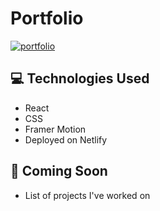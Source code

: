 # Portfolio

[![portfolio](https://img.shields.io/badge/my_portfolio-000?style=for-the-badge&logo=ko-fi&logoColor=white)](https://main--angelachoi.netlify.app/)

## 💻 Technologies Used
- React
- CSS 
- Framer Motion
- Deployed on Netlify

## 🚀 Coming Soon
- List of projects I've worked on
